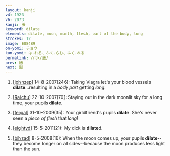 ```yaml
---
layout: kanji
v4: 1923
v6: 2073
kanji: 脹
keyword: dilate
elements: dilate, moon, month, flesh, part of the body, long
strokes: 12
image: E884B9
on-yomi: チョウ
kun-yomi: は.れる、ふく.らむ、ふく.れる
permalink: /rtk/脹/
prev: 帳
next: 髪
---
```


1) [<a href="http://kanji.koohii.com/profile/johnzep">johnzep</a>] 14-8-2007(246): Taking Viagra let&#039;s your blood vessels<strong> dilate</strong>...resulting in a <em>body part</em> getting <em>long</em>.

2) [<a href="http://kanji.koohii.com/profile/Raichu">Raichu</a>] 22-10-2007(70): Staying out in the dark moonlit sky for a long time, your pupils<strong> dilate</strong>.

3) [<a href="http://kanji.koohii.com/profile/fergal">fergal</a>] 31-10-2009(35): Your girldfriend&#039;s pupils <strong>dilate</strong>. She&#039;s never seen a <em>piece of flesh</em> that<em> long</em>!

4) [<a href="http://kanji.koohii.com/profile/eightyd">eightyd</a>] 15-5-2011(21): My dick is<strong> dilate</strong>d.

5) [<a href="http://kanji.koohii.com/profile/bihzad">bihzad</a>] 8-5-2008(16): When the moon comes up, your pupils<strong> dilate</strong>--they become longer on all sides--because the moon produces less light than the sun.

